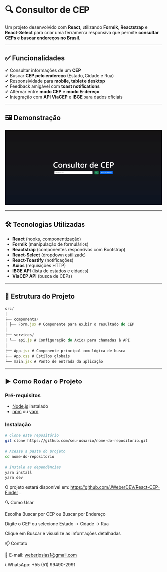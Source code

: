 # 🔍 Consultor de CEP

Um projeto desenvolvido com **React**, utilizando **Formik**, **Reactstrap** e **React-Select** para criar uma ferramenta responsiva que permite **consultar CEPs e buscar endereços no Brasil**.  

---

## ✅ **Funcionalidades**
✔ Consultar informações de um **CEP**  
✔ Buscar **CEP pelo endereço** (Estado, Cidade e Rua)  
✔ Responsividade para **mobile, tablet e desktop**  
✔ Feedback amigável com **toast notifications**  
✔ Alternar entre **modo CEP** e **modo Endereço**  
✔ Integração com **API ViaCEP** e **IBGE** para dados oficiais  

---

## 🖼 **Demonstração**
![Preview do projeto](./src/assets/preview.jpg)

---

## 🛠 **Tecnologias Utilizadas**
- **React** (hooks, componentização)
- **Formik** (manipulação de formulários)
- **Reactstrap** (componentes responsivos com Bootstrap)
- **React-Select** (dropdown estilizado)
- **React-Toastify** (notificações)
- **Axios** (requisições HTTP)
- **IBGE API** (lista de estados e cidades)
- **ViaCEP API** (busca de CEPs)

---

## 📂 **Estrutura do Projeto**

```js
src/
│
├── components/
│ ├── Form.jsx # Componente para exibir o resultado do CEP
│
├── services/
│ └── api.js # Configuração do Axios para chamadas à API
│
├── App.jsx # Componente principal com lógica de busca
├── App.css # Estilos globais
└── main.jsx # Ponto de entrada da aplicação
```

---

## ▶ **Como Rodar o Projeto**

### **Pré-requisitos**
- [Node.js](https://nodejs.org/) instalado
- [npm](https://www.npmjs.com/) ou [yarn](https://yarnpkg.com/)

### **Instalação**
```bash
# Clone este repositório
git clone https://github.com/seu-usuario/nome-do-repositorio.git

# Acesse a pasta do projeto
cd nome-do-repositorio

# Instale as dependências
yarn install
yarn dev

```

O projeto estará disponível em: https://github.com/JWeberDEV/React-CEP-Finder
.

🔍 Como Usar

Escolha Buscar por CEP ou Buscar por Endereço

Digite o CEP ou selecione Estado → Cidade → Rua

Clique em Buscar e visualize as informações detalhadas

📫 Contato

📧 E-mail: weberjosias1@gmail.com

📞 WhatsApp: +55 (51) 99490-2991